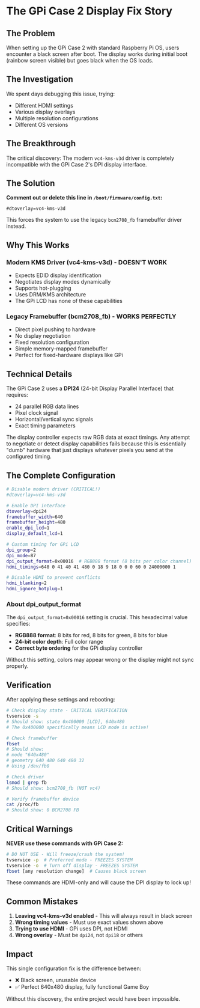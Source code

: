 # The GPi Case 2 Display Fix Story

## The Problem

When setting up the GPi Case 2 with standard Raspberry Pi OS, users encounter a black screen after boot. The display works during initial boot (rainbow screen visible) but goes black when the OS loads.

## The Investigation

We spent days debugging this issue, trying:
- Different HDMI settings
- Various display overlays
- Multiple resolution configurations
- Different OS versions

## The Breakthrough

The critical discovery: The modern `vc4-kms-v3d` driver is completely incompatible with the GPi Case 2's DPI display interface.

## The Solution

**Comment out or delete this line in `/boot/firmware/config.txt`:**
```
#dtoverlay=vc4-kms-v3d
```

This forces the system to use the legacy `bcm2708_fb` framebuffer driver instead.

## Why This Works

### Modern KMS Driver (vc4-kms-v3d) - DOESN'T WORK
- Expects EDID display identification
- Negotiates display modes dynamically
- Supports hot-plugging
- Uses DRM/KMS architecture
- The GPi LCD has none of these capabilities

### Legacy Framebuffer (bcm2708_fb) - WORKS PERFECTLY
- Direct pixel pushing to hardware
- No display negotiation
- Fixed resolution configuration
- Simple memory-mapped framebuffer
- Perfect for fixed-hardware displays like GPi

## Technical Details

The GPi Case 2 uses a **DPI24** (24-bit Display Parallel Interface) that requires:
- 24 parallel RGB data lines
- Pixel clock signal
- Horizontal/vertical sync signals
- Exact timing parameters

The display controller expects raw RGB data at exact timings. Any attempt to negotiate or detect display capabilities fails because this is essentially "dumb" hardware that just displays whatever pixels you send at the configured timing.

## The Complete Configuration

```bash
# Disable modern driver (CRITICAL!)
#dtoverlay=vc4-kms-v3d

# Enable DPI interface
dtoverlay=dpi24
framebuffer_width=640
framebuffer_height=480
enable_dpi_lcd=1
display_default_lcd=1

# Custom timing for GPi LCD
dpi_group=2
dpi_mode=87
dpi_output_format=0x00016  # RGB888 format (8 bits per color channel)
hdmi_timings=640 0 41 40 41 480 0 18 9 18 0 0 0 60 0 24000000 1

# Disable HDMI to prevent conflicts
hdmi_blanking=2
hdmi_ignore_hotplug=1
```

### About dpi_output_format

The `dpi_output_format=0x00016` setting is crucial. This hexadecimal value specifies:
- **RGB888 format**: 8 bits for red, 8 bits for green, 8 bits for blue
- **24-bit color depth**: Full color range
- **Correct byte ordering** for the GPi display controller

Without this setting, colors may appear wrong or the display might not sync properly.

## Verification

After applying these settings and rebooting:
```bash
# Check display state - CRITICAL VERIFICATION
tvservice -s
# Should show: state 0x400000 [LCD], 640x480
# The 0x400000 specifically means LCD mode is active!

# Check framebuffer
fbset
# Should show: 
# mode "640x480"
# geometry 640 480 640 480 32
# Using /dev/fb0

# Check driver
lsmod | grep fb
# Should show: bcm2708_fb (NOT vc4)

# Verify framebuffer device
cat /proc/fb
# Should show: 0 BCM2708 FB
```

## Critical Warnings

**NEVER use these commands with GPi Case 2:**
```bash
# DO NOT USE - Will freeze/crash the system!
tvservice -p  # Preferred mode - FREEZES SYSTEM
tvservice -o  # Turn off display - FREEZES SYSTEM
fbset [any resolution change]  # Causes black screen
```

These commands are HDMI-only and will cause the DPI display to lock up!

## Common Mistakes

1. **Leaving vc4-kms-v3d enabled** - This will always result in black screen
2. **Wrong timing values** - Must use exact values shown above
3. **Trying to use HDMI** - GPi uses DPI, not HDMI
4. **Wrong overlay** - Must be `dpi24`, not `dpi18` or others

## Impact

This single configuration fix is the difference between:
- ❌ Black screen, unusable device
- ✅ Perfect 640x480 display, fully functional Game Boy

Without this discovery, the entire project would have been impossible.